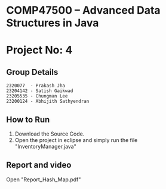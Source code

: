 # COMP47500 – Advanced Data Structures in Java
# Project No: 4

## Group Details
	2320077  - Prakash Jha
	23204142 - Satish Gaikwad
	23205535 - Chungman Lee
	23200124 - Abhijith Sathyendran 
 ## How to Run
 1. Download the Source Code.
 2. Open the project in eclipse and simply run the file "InventoryManager.java"
 ## Report and video
 Open "Report_Hash_Map.pdf"